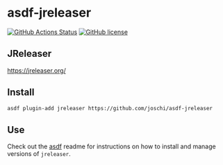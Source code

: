 # asdf-jreleaser

[![GitHub Actions Status](https://github.com/joschi/asdf-jreleaser/workflows/Main%20workflow/badge.svg?branch=master)](https://github.com/joschi/asdf-jreleaser/actions)
[![GitHub license](https://img.shields.io/github/license/joschi/asdf-jreleaser?style=plastic)](https://github.com/joschi/asdf-jreleaser/blob/master/LICENSE)

## JReleaser

<https://jreleaser.org/>

## Install

```bash
asdf plugin-add jreleaser https://github.com/joschi/asdf-jreleaser
```

## Use

Check out the [asdf](https://github.com/asdf-vm/asdf) readme for instructions on how to install and manage versions of `jreleaser`.
